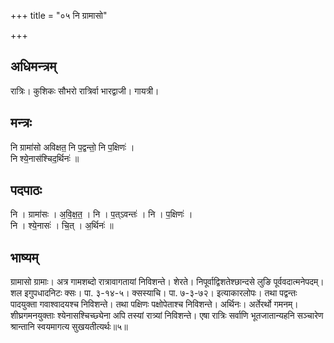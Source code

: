 +++
title = "०५ नि ग्रामासो"

+++
## अधिमन्त्रम्
रात्रिः। कुशिकः सौभरो रात्रिर्वा भारद्वाजी। गायत्री।

## मन्त्रः
नि ग्रामा॑सो अविक्षत॒ नि प॒द्वन्तो॒ नि प॒क्षिणः॑ ।  
नि श्ये॒नास॑श्चिद॒र्थिनः॑ ॥

## पदपाठः
नि । ग्रामा॑सः । अ॒वि॒क्ष॒त॒ । नि । प॒त्ऽवन्तः॑ । नि । प॒क्षिणः॑ ।  
नि । श्ये॒नासः॑ । चि॒त् । अ॒र्थिनः॑ ॥

## भाष्यम्
ग्रामासो ग्रामाः। अत्र गामशब्दो रात्रावागतायां निविशन्ते। शेरते। निपूर्वाद्विशतेश्छान्दसे लुङि पूर्ववदात्मनेपदम्। शल इगुपधादनिटः क्सः। पा. ३-१४-५। क्सस्याचि। पा. ७-३-७२। इत्याकारलोपः। तथा पद्वन्तः पादयुक्ता गवाश्वादयश्च निविशन्ते। तथा पक्षिणः पक्षोपेताश्च निविशन्ते। अर्थिनः। अर्तेरर्थो गमनम्। शीघ्रगमनयुक्ताः श्येनासश्चिच्छ्येना अपि तस्यां रात्र्यां निविशन्ते। एषा रात्रिः सर्वाणि भूतजातान्यहनि सञ्चारेण श्रान्तानि स्वयमागत्य सुखयतीत्यर्थः॥५॥